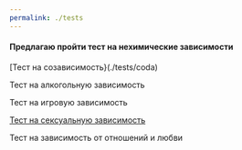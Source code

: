```yaml
---
permalink: ./tests
---
```


#### Предлагаю пройти тест на нехимические зависимости

[Тест на созависимость}(./tests/coda)

Тест на алкогольную зависимость

Тест на игровую зависимость

[Тест на сексуальную зависимость](./tests/as)

Тест на зависимость от отношений и любви
